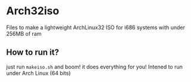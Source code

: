 # Arch32iso
Files to make a lightweight ArchLinux32 ISO for i686 systems with under 256MB of ram
## How to run it?
just run `makeiso.sh` and boom! it does everything for you!
Intened to run under Arch Linux (64 bits)
